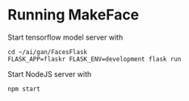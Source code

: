 # Running MakeFace

Start tensorflow model server with

```
cd ~/ai/gan/FacesFlask
FLASK_APP=flaskr FLASK_ENV=development flask run
```

Start NodeJS server with

```
npm start
```
